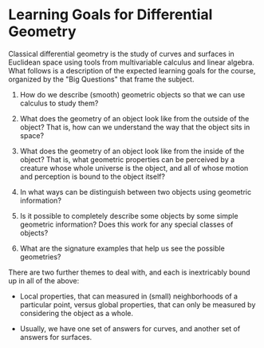 # Learning Goals for Differential Geometry

Classical differential geometry is the study of curves and surfaces in Euclidean
space using tools from multivariable calculus and linear algebra. What follows is
a description of the expected learning goals for the course, organized by the
"Big Questions" that frame the subject.

  1. How do we describe (smooth) geometric objects so that we can use calculus
     to study them?

  2. What does the geometry of an object look like from the outside of the object?
     That is, how can we understand the way that the object sits in space?

  3. What does the geometry of an object look like from the inside of the object?
     That is, what geometric properties can be perceived by a creature whose
     whole universe is the object, and all of whose motion and perception is bound
     to the object itself?

  4. In what ways can be distinguish between two objects using geometric information?

  5. Is it possible to completely describe some objects by some simple geometric
     information? Does this work for any special classes of objects?

  6. What are the signature examples that help us see the possible geometries?


There are two further themes to deal with, and each is inextricably bound up in all
of the above:

  * Local properties, that can measured in (small) neighborhoods of a particular point,
    versus global properties, that can only be measured by considering the object
    as a whole.

  * Usually, we have one set of answers for curves, and another set of answers
    for surfaces.
